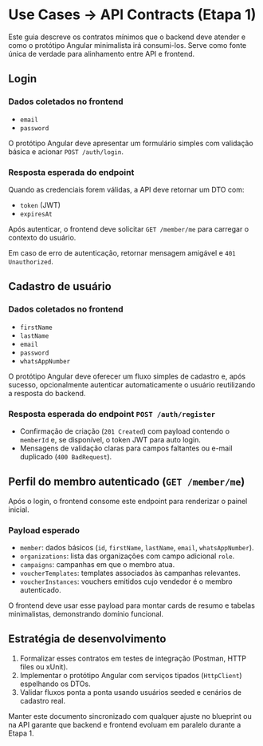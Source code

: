 # Use Cases → API Contracts (Etapa 1)

Este guia descreve os contratos mínimos que o backend deve atender e como o protótipo Angular minimalista irá consumi-los. Serve como fonte única de verdade para alinhamento entre API e frontend.

## Login

### Dados coletados no frontend
- `email`
- `password`

O protótipo Angular deve apresentar um formulário simples com validação básica e acionar `POST /auth/login`.

### Resposta esperada do endpoint
Quando as credenciais forem válidas, a API deve retornar um DTO com:
- `token` (JWT)
- `expiresAt`

Após autenticar, o frontend deve solicitar `GET /member/me` para carregar o contexto do usuário.

Em caso de erro de autenticação, retornar mensagem amigável e `401 Unauthorized`.

## Cadastro de usuário

### Dados coletados no frontend
- `firstName`
- `lastName`
- `email`
- `password`
- `whatsAppNumber`

O protótipo Angular deve oferecer um fluxo simples de cadastro e, após sucesso, opcionalmente autenticar automaticamente o usuário reutilizando a resposta do backend.

### Resposta esperada do endpoint `POST /auth/register`
- Confirmação de criação (`201 Created`) com payload contendo o `memberId` e, se disponível, o token JWT para auto login.
- Mensagens de validação claras para campos faltantes ou e-mail duplicado (`400 BadRequest`).

## Perfil do membro autenticado (`GET /member/me`)

Após o login, o frontend consome este endpoint para renderizar o painel inicial.

### Payload esperado
- `member`: dados básicos (`id`, `firstName`, `lastName`, `email`, `whatsAppNumber`).
- `organizations`: lista das organizações com campo adicional `role`.
- `campaigns`: campanhas em que o membro atua.
- `voucherTemplates`: templates associados às campanhas relevantes.
- `voucherInstances`: vouchers emitidos cujo vendedor é o membro autenticado.

O frontend deve usar esse payload para montar cards de resumo e tabelas minimalistas, demonstrando domínio funcional.

## Estratégia de desenvolvimento
1. Formalizar esses contratos em testes de integração (Postman, HTTP files ou xUnit).
2. Implementar o protótipo Angular com serviços tipados (`HttpClient`) espelhando os DTOs.
3. Validar fluxos ponta a ponta usando usuários seeded e cenários de cadastro real.

Manter este documento sincronizado com qualquer ajuste no blueprint ou na API garante que backend e frontend evoluam em paralelo durante a Etapa 1.

